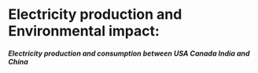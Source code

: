 # Electricity production and Environmental impact:

##### Electricity production and consumption between USA Canada India and China
